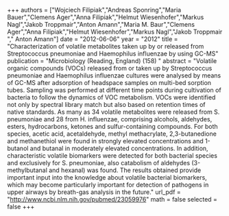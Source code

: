 
+++
authors = ["Wojciech Filipiak","Andreas Sponring","Maria Bauer","Clemens Ager","Anna Filipiak","Helmut Wiesenhofer","Markus Nagl","Jakob Troppmair","Anton Amann","Maria M. Baur","Clemens Ager","Anna Filipiak","Helmut Wiesenhofer","Markus Nagl","Jakob Troppmair "," Anton Amann"]
date = "2012-06-06"
year = "2012"
title = "Characterization of volatile metabolites taken up by or released from Streptococcus pneumoniae and Haemophilus influenzae by using GC-MS"
publication = "Microbiology (Reading, England) (158) "
abstract = "Volatile organic compounds (VOCs) released from or taken up by Streptococcus pneumoniae and Haemophilus influenzae cultures were analysed by means of GC-MS after adsorption of headspace samples on multi-bed sorption tubes. Sampling was performed at different time points during cultivation of bacteria to follow the dynamics of VOC metabolism. VOCs were identified not only by spectral library match but also based on retention times of native standards. As many as 34 volatile metabolites were released from S. pneumoniae and 28 from H. influenzae, comprising alcohols, aldehydes, esters, hydrocarbons, ketones and sulfur-containing compounds. For both species, acetic acid, acetaldehyde, methyl methacrylate, 2,3-butanedione and methanethiol were found in strongly elevated concentrations and 1-butanol and butanal in moderately elevated concentrations. In addition, characteristic volatile biomarkers were detected for both bacterial species and exclusively for S. pneumoniae, also catabolism of aldehydes (3-methylbutanal and hexanal) was found. The results obtained provide important input into the knowledge about volatile bacterial biomarkers, which may become particularly important for detection of pathogens in upper airways by breath-gas analysis in the future."
url_pdf = "http://www.ncbi.nlm.nih.gov/pubmed/23059976"
math = false
selected = false
+++
